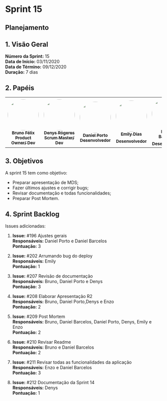 # Sprint 15

## Planejamento 

## 1. Visão Geral
**Número da Sprint:** 15<br>
**Data de Início:** 03/11/2020<br>
**Data de Término:** 09/12/2020<br>
**Duração:** 7 dias<br>

## 2. Papéis

<table>
    <tr>
     <td align="center"><a href="https://github.com/Bruno-Felix"><img style="border-radius: 50%;" src="https://avatars2.githubusercontent.com/u/38890440?s=400&u=9c14ab68fc12dbeb25956056fe86bb075d138fa5&v=4" width="100px;" alt=""/><br /><sub><b>Bruno Félix</b><br><b>Product Owner/ Dev</b></sub></a><br /><a href="https://github.com/Bruno-Felix"></a>           </td>
        <td align="center"><a href="https://github.com/DenysRogeres"><img style="border-radius: 50%;" src="https://avatars0.githubusercontent.com/u/54676096?s=400&u=7b70aa8d6bd5ef6edffcd43686e81beb60546027&v=4" width="100px;" alt=""/><br /><sub><b>Denys Rógeres</b><br><b>Scrum Master/ Dev</b></sub></a><br /><a href="https://github.com/DenysRogeres"></a></td>
        <td align="center"><a href="https://github.com/DanielPortods"><img style="border-radius: 50%;" src="https://avatars3.githubusercontent.com/u/48573556?s=400&u=e1d90cb87288030c0fcb57a9b537dd88a77e1525&v=4" width="100px;" alt=""/><br /><sub><b>Daniel Porto</b><br><b>Desenvolvedor</b></sub></a><br /><a href="https://github.com/DanielPortods"></a></td>
        <td align="center"><a href="https://github.com/emysdias"><img style="border-radius: 50%;" src="https://avatars3.githubusercontent.com/u/52640974?s=400&u=78292e0e872227c1bc7da0352748d0a12306ea39&v=4" width="100px;" alt=""/><br /><sub><b>Emily Dias</b><br><b>Desenvolvedor</sub></a><br /><a href="https://github.com/emysdias"></a></td>
        <td align="center"><a href="https://github.com/daniel-bm"><img style="border-radius: 50%;" src="https://avatars1.githubusercontent.com/u/38585724?s=400&u=46d21bc14c3d1acce6829b8a96329d23f432549f&v=4" width="100px;" alt=""/><br /><sub><b>Daniel Barcelos</b><br><b>Desenvolvedor</sub></a><br /><a href="https://github.com/daniel-bm"></a></td>
        <td align="center"><a href="https://github.com/enzoggqs"><img style="border-radius: 50%;" src="https://avatars3.githubusercontent.com/u/38733364?s=400&u=03933ce39868586c14b93dc9c99f37c19bb9ee9b&v=4" width="100px;" alt=""/><br /><sub><b>Enzo Gabriel</b><br><b>Desenvolvedor</sub></a><br /><a href="https://github.com/enzoggqs"></a></td>
        </tr>
    </table>

## 3. Objetivos
A sprint 15 tem como objetivo:
- Preparar apresentação de MDS;
- Fazer últimos ajustes e corrigir bugs;
- Revisar documentação e todas funcionalidades;
- Preparar Post Mortem.


## 4. Sprint Backlog
Issues adicionadas: 

1. **Issue:** #196 Ajustes gerais<br>
**Responsáveis:** Daniel Porto e Daniel Barcelos<br>
**Pontuação:** 3<br>

2. **Issue:** #202 Arrumando bug do deploy<br>
**Responsáveis:** Emily<br>
**Pontuação:** 1<br>

3. **Issue:** #207 Revisão de documentação<br>
**Responsáveis:** Bruno, Daniel Porto e Denys<br>
**Pontuação:** 3<br>

4. **Issue:** #208 Elaborar Apresentação R2<br>
**Responsáveis:** Bruno, Daniel Porto,Denys e Enzo<br>
**Pontuação:** 2<br>

5. **Issue:** #209 Post Mortem<br>
**Responsáveis:** Bruno, Daniel Barcelos, Daniel Porto, Denys, Emily e Enzo<br>
**Pontuação:** 2<br>

6. **Issue:** #210 Revisar Readme<br>
**Responsáveis:** Bruno e Daniel Barcelos<br>
**Pontuação:** 2<br>

7. **Issue:** #211 Revisar todas as funcionalidades da aplicação<br>
**Responsáveis:** Enzo e Daniel Barcelos<br>
**Pontuação:** 3<br>

8. **Issue:** #212 Documentação da Sprint 14<br>
**Responsáveis:** Denys<br>
**Pontuação:** 1<br>









